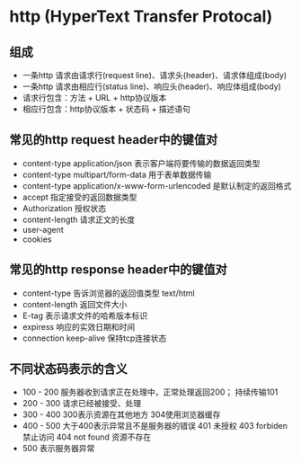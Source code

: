 <!--
 * @Description: 
 * @Autor: 吴浩舟
 * @Date: 2022-09-03 16:16:58
 * @LastEditors: 吴浩舟
 * @LastEditTime: 2022-09-03 16:52:38
-->

# http (HyperText Transfer Protocal) 

## 组成
- 一条http 请求由请求行(request line)、请求头(header)、请求体组成(body)
- 一条http 请求由相应行(status line)、响应头(header)、响应体组成(body)
- 请求行包含：方法 + URL + http协议版本
- 相应行包含：http协议版本 + 状态码 + 描述语句


## 常见的http request header中的键值对
- content-type application/json 表示客户端将要传输的数据返回类型
- content-type multipart/form-data 用于表单数据传输
- content-type application/x-www-form-urlencoded 是默认制定的返回格式
- accept 指定接受的返回数据类型
- Authorization 授权状态
- content-length 请求正文的长度
- user-agent 
- cookies


## 常见的http response header中的键值对
- content-type 告诉浏览器的返回值类型 text/html 
- content-length 返回文件大小
- E-tag 表示请求文件的哈希版本标识
- expiress 响应的实效日期和时间
- connection  keep-alive 保持tcp连接状态


## 不同状态码表示的含义
 - 100 - 200 服务器收到请求正在处理中，正常处理返回200； 持续传输101
 - 200 - 300 请求已经被接受、处理
 - 300 - 400 300表示资源在其他地方 304使用浏览器缓存 
 - 400 - 500 大于400表示异常且不是服务器的错误 401 未授权 403 forbiden 禁止访问 404 not found 资源不存在
 - 500 表示服务器异常